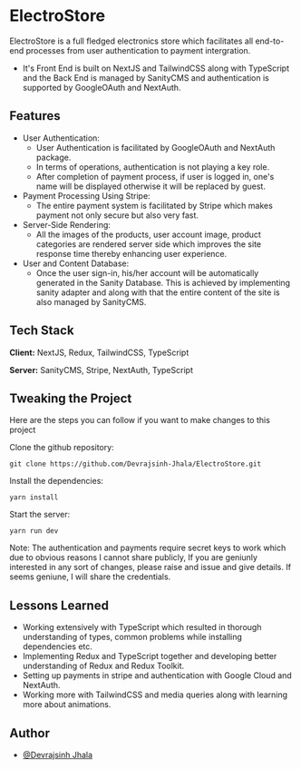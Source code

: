 
# ElectroStore

ElectroStore is a full fledged electronics store which facilitates all end-to-end processes from user authentication to payment intergration. 

- It's Front End is built on NextJS and TailwindCSS along with TypeScript and the Back End is managed by SanityCMS and authentication is supported by GoogleOAuth and NextAuth.
 

## Features

- User Authentication:
    - User Authentication is facilitated by GoogleOAuth and NextAuth package.
    - In terms of operations, authentication is not playing a key role.
    - After completion of payment process, if user is logged in, one's name will be displayed otherwise it will be replaced by guest.
- Payment Processing Using Stripe:
    - The entire payment system is facilitated by Stripe which makes payment not only secure but also very fast.
- Server-Side Rendering:
    - All the images of the products, user account image, product categories are rendered server side which improves the site response time thereby enhancing user experience.
- User and Content Database:
    - Once the user sign-in, his/her account will be automatically generated in the Sanity Database. This is achieved by implementing sanity adapter and along with that the entire content of the site is also managed by SanityCMS.



## Tech Stack

**Client:** NextJS, Redux, TailwindCSS, TypeScript

**Server:** SanityCMS, Stripe, NextAuth, TypeScript


## Tweaking the Project

Here are the steps you can follow if you want to make changes to this project

Clone the github repository:
```
git clone https://github.com/Devrajsinh-Jhala/ElectroStore.git
``` 

Install the dependencies:
```
yarn install
```
Start the server:
```
yarn run dev
```

Note: The authentication and payments require secret keys to work which due to obvious reasons I cannot share publicly, If you are geniunly interested in any sort of changes, please raise and issue and give details. If seems geniune, I will share the credentials.

## Lessons Learned

- Working extensively with TypeScript which resulted in thorough understanding of types, common problems while installing dependencies etc.
- Implementing Redux and TypeScript together and developing better understanding of Redux and Redux Toolkit.
- Setting up payments in stripe and authentication with Google Cloud and NextAuth.
- Working more with TailwindCSS and media queries along with learning more about animations.
## Author

- [@Devrajsinh Jhala](https://github.com/Devrajsinh-Jhala)



